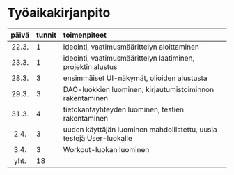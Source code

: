 # Työaikakirjanpito

| päivä | tunnit | toimenpiteet  |
| :----:|:-------| :-----|
| 22.3. | 1      | ideointi, vaatimusmäärittelyn aloittaminen |
| 23.3. | 1      | ideointi, vaatimusmäärittelyn laatiminen, projektin alustus |
| 28.3. | 3      | ensimmäiset UI-näkymät, olioiden alustusta |
| 29.3. | 3      | DAO-luokkien luominen, kirjautumistoiminnon rakentaminen  |
| 31.3. | 4      | tietokantayhteyden luominen, testien rakentaminen |
| 2.4.  | 3      | uuden käyttäjän luominen mahdollistettu, uusia testejä User-luokalle |
| 3.4.  | 3      | Workout-luokan luominen |
| yht.  | 18      | | 
